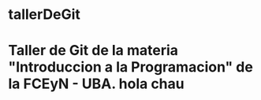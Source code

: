 # tallerDeGit

Taller de Git de la materia "Introduccion a la Programacion" de la FCEyN - UBA.
hola
chau
=======


